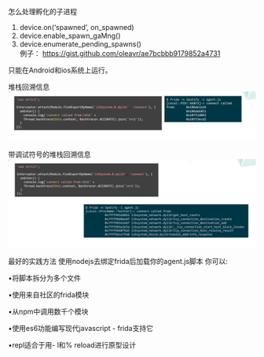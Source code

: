 
怎么处理孵化的子进程
1. device.on(‘spawned’,	on_spawned)	
2. device.enable_spawn_gaMng()	
3. device.enumerate_pending_spawns()	
例子：
https://gist.github.com/oleavr/ae7bcbbb9179852a4731

只能在Android和ios系统上运行。

堆栈回溯信息
![Alt text](./Backtraces.jpg)



带调试符号的堆栈回溯信息
![Alt text](./symbols.jpg)



最好的实践方法
使用nodejs去绑定frida后加载你的agent.js脚本
你可以:

•将脚本拆分为多个文件

•使用来自社区的frida模块

•从npm中调用数千个模块

•使用es6功能编写现代javascript - frida支持它

•repl适合于用- l和% reload进行原型设计
